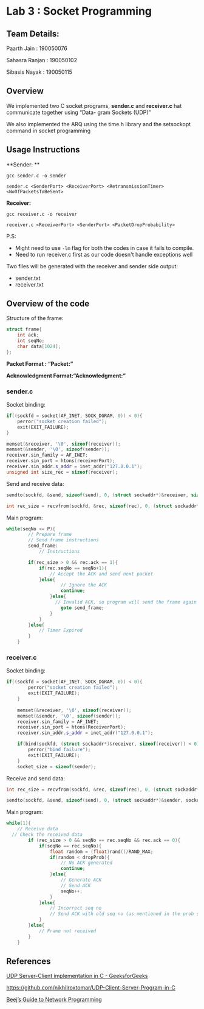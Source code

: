# Lab 3 : Socket Programming 

## Team Details:

Paarth Jain : 190050076

Sahasra Ranjan : 190050102

Sibasis Nayak : 190050115

## Overview 

We implemented two C socket programs, **sender.c** and **receiver.c** hat communicate together using “Data- gram Sockets (UDP)”

We also implemented the ARQ using the time.h library and the setsockopt command in socket programming

## Usage Instructions 

**Sender: **

`gcc sender.c -o sender`

`sender.c <SenderPort> <ReceiverPort> <RetransmissionTimer> <NoOfPacketsToBeSent>`

**Receiver:** 

`gcc receiver.c -o receiver`

`receiver.c <ReceiverPort> <SenderPort> <PacketDropProbability>`

P.S: 

- Might need to use `-lm` flag for both the codes in case it fails to compile.
- Need to run receiver.c first as our code doesn't handle exceptions well

Two files will be generated with the receiver and sender side output:

- sender.txt
- receiver.txt

## Overview of the code

Structure of the frame:

```c++
struct frame{
    int ack;
    int seqNo;
    char data[1024];
};
```

**Packet Format : “Packet:<sequenceno>”**

**Acknowledgment Format:“Acknowledgment:<sequenceno>”**

### sender.c

Socket binding:

```c++
if((sockfd = socket(AF_INET, SOCK_DGRAM, 0)) < 0){ 
    perror("socket creation failed"); 
    exit(EXIT_FAILURE); 
} 

memset(&receiver, '\0', sizeof(receiver));
memset(&sender, '\0', sizeof(sender));
receiver.sin_family = AF_INET;
receiver.sin_port = htons(receiverPort);
receiver.sin_addr.s_addr = inet_addr("127.0.0.1");
unsigned int size_rec = sizeof(receiver);
```

Send and receive data:

```c++
sendto(sockfd, &send, sizeof(send), 0, (struct sockaddr*)&receiver, sizeof(receiver));

int rec_size = recvfrom(sockfd, &rec, sizeof(rec), 0, (struct sockaddr*)&receiver, &size_rec);
```

Main program:

```c++
while(seqNo <= P){
        // Prepare frame
        // Send frame instructions
        send_frame:
            // Instructions

        if(rec_size > 0 && rec.ack == 1){
            if(rec.seqNo == seqNo+1){
                // Accept the ACK and send next packet
            }else{
                    // Ignore the ACK
                    continue;
                }else{
                  // Invalid ACK, so program will send the frame again with the same timer
                    goto send_frame;
                }
            }
        }else{
            // Timer Expired
        }
    }
```

### receiver.c

Socket binding:

```c++
if((sockfd = socket(AF_INET, SOCK_DGRAM, 0)) < 0){ 
        perror("socket creation failed"); 
        exit(EXIT_FAILURE); 
    } 
	
	memset(&receiver, '\0', sizeof(receiver));
	memset(&sender, '\0', sizeof(sender));
	receiver.sin_family = AF_INET;
	receiver.sin_port = htons(ReceiverPort);
	receiver.sin_addr.s_addr = inet_addr("127.0.0.1");

	if(bind(sockfd, (struct sockaddr*)&receiver, sizeof(receiver)) < 0){
		perror("bind failure");
		exit(EXIT_FAILURE);
	}
	socket_size = sizeof(sender);
```

Receive and send data:

```c++
int rec_size = recvfrom(sockfd, &rec, sizeof(rec), 0, (struct sockaddr*)&sender, &socket_size);

sendto(sockfd, &send, sizeof(send), 0, (struct sockaddr*)&sender, socket_size);

```

Main program:

```c++
while(1){
	// Receive data
  // Check the received data
		if (rec_size > 0 && seqNo == rec.seqNo && rec.ack == 0){
			if(seqNo == rec.seqNo){
				float random = (float)rand()/RAND_MAX;
				if(random < dropProb){
					// No ACK generated
					continue;
				}else{
					// Generate ACK
					// Send ACK
					seqNo++;
				}
			}else{
				// Incorrect seq no
				// Send ACK with old seq no (as mentioned in the prob statement)
			}
		}else{
			// Frame not received
		}
	}

```



## References

[UDP Server-Client implementation in C - GeeksforGeeks](https://www.geeksforgeeks.org/udp-server-client-implementation-c/)

https://github.com/nikhilroxtomar/UDP-Client-Server-Program-in-C

[Beej’s Guide to Network Programming](http://www2.cs.uh.edu/~gnawali/courses/cosc4377-s12/readings/beejs.pdf)